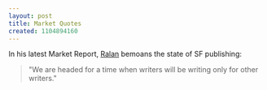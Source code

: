 ```yaml
---
layout: post
title: Market Quotes
created: 1104894160
---
```

 In his latest Market Report, [Ralan](http://www.ralan.com/) bemoans the state of SF publishing: 

> "We are headed for a time when writers will be writing only for
>  other writers." 
